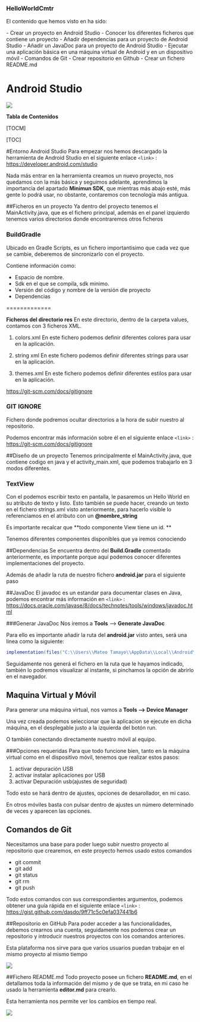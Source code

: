 ### HelloWorldCmtr
<p>
El contenido que hemos visto en ha sido: 
</p>
- Crear un proyecto en Android Studio
- Conocer los diferentes ficheros que contiene un proyecto
- Añadir dependencias para un proyecto de Android Studio
- Añadir un JavaDoc para un proyecto de Android Studio
- Ejecutar una aplicación básica en una máquina virtual de Android y en un dispositivo móvil
- Comandos de Git
- Crear repositorio en Github
- Crear un fichero README.md

# Android Studio

![](https://blogger.googleusercontent.com/img/b/R29vZ2xl/AVvXsEiKoAufYiAR36mWljxnxgUSxlgyQf7PRyPn3axUZPdDid7Cv7mVEuTCaA0PriHdRLPurGgI4sVFjmB_fMtKBgd6KWu_bDKdqMywm-AL-iOX3c69obt2sqeX5KVQVqkzcE8-xG-28yRDXx7X6-ZaNRIUlYmABYmi_8XfFYuYs5IMPU0gv9EbyutqDAfk/s1600/Android%20Studio%20-%20Header.png)

**Tabla de Contenidos**

[TOCM]

[TOC]

#Entorno Android Studio
Para empezar nos hemos descargado la herramienta de Android Studio en el siguiente enlace `<link>` : <https://developer.android.com/studio>

Nada más entrar en la herramienta creamos un nuevo proyecto, nos quedamos con la más básica y seguimos adelante, aprendimos la importancia del apartado **Minimun SDK**, que mientras más abajo esté, más gente lo podrá usar, no obstante, contaremos con tecnología más antigua.

##Ficheros en un proyecto
Ya dentro del proyecto tenemos el MainActivity.java, que es el fichero principal, además en el panel izquierdo tenemos varios directorios donde encontraremos otros ficheros

### BuildGradle
Ubicado en Gradle Scripts, es un fichero importantisimo que cada vez que se cambie, deberemos de sincronizarlo con el proyecto.

Contiene información como:
- Espacio de nombre. 
- Sdk en el que se compila, sdk minimo.
- Versión del código y nombre de la versión dle proyecto
- Dependencias

=============

**Ficheros del directorio res**
En este directorio, dentro de la carpeta values, contamos con 3 ficheros XML.

1. colors.xml
En este fichero podemos definir diferentes colores para usar en la aplicación.

2. string xml
En este fichero podemos definir diferentes strings para usar en la aplicación.

3. themes.xml
En este fichero podemos definir diferentes estilos para usar en la aplicación.

https://git-scm.com/docs/gitignore
### GIT IGNORE
Fichero donde podremos ocultar directorios a la hora de subir nuestro al repositorio.

Podemos encontrar más información sobre él en el siguiente enlace `<link>` : <https://git-scm.com/docs/gitignore>

##Diseño de un proyecto
Tenemos principalmente el MainActivity.java, que contiene codigo en java y el activity_main.xml, que podemos trabajarlo en 3 modos diferentes.

### TextView
Con el podemos escribir texto en pantalla, le pasaremos un Hello World en su atributo de texto y listo. Esto también se puede hacer, creando un texto en el fichero strings.xml visto anteriormente, para hacerlo visible lo referenciamos en el atributo con un **@nombre_string** 

Es importante recalcar que **todo componente View tiene un id.
**

Tenemos diferentes componentes disponibles que ya iremos conociendo

##Dependencias
Se encuentra dentro del **Build.Gradle** comentado anteriormente,  es importante porque aquí podemos conocer diferentes implementaciones del proyecto. 

Además de añadir la ruta de nuestro fichero **android.jar**
para el siguiente paso

##JavaDoc
El javadoc es un estandar para documentar clases en Java, podemos encontrar más información en `<link>` : <https://docs.oracle.com/javase/8/docs/technotes/tools/windows/javadoc.html>

###Generar JavaDoc
Nos iremos a **Tools** --> **Generate JavaDoc**

Para ello es importante añadir la ruta del **android.jar** visto antes, será una linea como la siguiente:
```java
implementation(files("C:\\Users\\Mateo Tamayo\\AppData\\Local\\Android\\Sdk\\platforms\\android-33\\android.jar"))
```

Seguidamente nos generá el fichero en la ruta que le hayamos indicado, también lo podremos visualizar al instante, si pinchamos la opción de abrirlo en el navegador.

## Maquina Virtual y Móvil
Para generar una máquina virtual, nos vamos a **Tools --> Device Manager**

Una vez creada podemos seleccionar que la aplicacion se ejecute en dicha máquina, en el desplegable justo a la izquierda del botón run.

O también conectando directamente nuestro móvil al equipo.

###Opciones requeridas
Para que todo funcione bien, tanto en la máquina virtual como en el dispositivo móvil, tenemos que realizar estos pasos: 

1. activar depuración USB
2. activar instalar aplicaciones por USB
3. activar Depuración usb(ajustes de seguridad)

Todo esto se hará dentro de ajustes, opciones de desarollador, en mi caso.

En otros móviles basta con pulsar dentro de ajustes un número determinado de veces y aparecen las opciones.

## Comandos de Git
Necesitamos una base para poder luego subir nuestro proyecto al repositorio que crearemos, en este proyecto hemos usado estos comandos
- git commit
- git add
- git status
- git rm
- git push 

Todo estos comandos con sus correspondientes argumentos, podemos obtener una guía rápida en el siguiente enlace ` <link> ` : <https://gist.github.com/dasdo/9ff71c5c0efa037441b6>

##Repositorio en GitHub
Para poder acceder a las funcionalidades, debemos crearnos una cuenta, seguidamente nos podemos crear un repositorio y introducir nuestros proyectos con los comandos anteriores.

Esta plataforma nos sirve para que varios usuarios puedan trabajar en el mismo proyecto al mismo tiempo

![](https://d1jnx9ba8s6j9r.cloudfront.net/blog/wp-content/uploads/2017/12/gitHub.png)

##Fichero README.md
Todo proyecto posee un fichero **README.md**, en el detallamos toda la información del mismo y de que se trata, en mi caso he usado la herramienta **editor.md** para crearlo.

Esta herramienta nos permite ver los cambios en tiempo real.

![](https://cdn.ourcodeworld.com/public-media/gallery/gallery-587d0e0ce101a.png)

